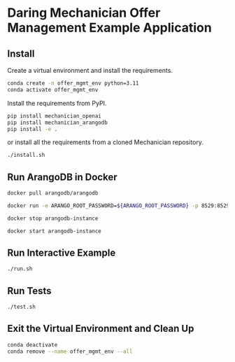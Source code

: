 # Daring Mechanician Offer Management Example Application

## Install

Create a virtual environment and install the requirements.

```bash
conda create -n offer_mgmt_env python=3.11
conda activate offer_mgmt_env
```

Install the requirements from PyPI.

```bash
pip install mechanician_openai
pip install mechanician_arangodb
pip install -e .
```

or install all the requirements from a cloned Mechanician repository.

```bash
./install.sh
```


## Run ArangoDB in Docker

```bash
docker pull arangodb/arangodb
```

```bash
docker run -e ARANGO_ROOT_PASSWORD=${ARANGO_ROOT_PASSWORD} -p 8529:8529 -d --name arangodb-instance arangodb/arangodb
```

```bash
docker stop arangodb-instance
```

```bash
docker start arangodb-instance
```

## Run Interactive Example

```bash
./run.sh
```

## Run Tests
    
```bash
./test.sh
```

## Exit the Virtual Environment and Clean Up

```bash
conda deactivate
conda remove --name offer_mgmt_env --all
```